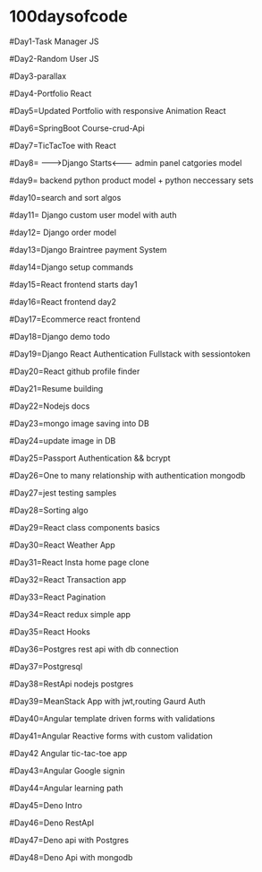 # 100daysofcode

#Day1-Task Manager JS



#Day2-Random User JS



#Day3-parallax 



#Day4-Portfolio React



#Day5=Updated Portfolio with responsive Animation React



#Day6=SpringBoot Course-crud-Api  


#Day7=TicTacToe with React


#Day8= --->Django Starts<---
             admin panel 
             catgories model
             
#day9= backend python product model  + python neccessary sets


#day10=search and sort algos


#day11= Django custom user model with auth

#day12= Django order model


#day13=Django Braintree payment System

#day14=Django setup commands

#day15=React frontend starts day1

#day16=React frontend day2


#Day17=Ecommerce react frontend

#Day18=Django demo todo

#Day19=Django React Authentication Fullstack with sessiontoken


#Day20=React github profile finder

#Day21=Resume building

#Day22=Nodejs docs

#Day23=mongo image saving into DB

#Day24=update image in DB

#Day25=Passport Authentication && bcrypt

#Day26=One to many relationship with authentication mongodb

#Day27=jest testing samples

#Day28=Sorting algo

#Day29=React class components basics

#Day30=React Weather App

#Day31=React Insta home page clone

#Day32=React Transaction app

#Day33=React Pagination 

#Day34=React redux simple app

#Day35=React Hooks

#Day36=Postgres rest api with db connection

#Day37=Postgresql

#Day38=RestApi nodejs postgres

#Day39=MeanStack App with jwt,routing Gaurd Auth

#Day40=Angular template driven forms with validations

#Day41=Angular Reactive forms with custom validation

#Day42 Angular tic-tac-toe app

#Day43=Angular Google signin

#Day44=Angular learning path

#Day45=Deno Intro

#Day46=Deno RestApI

#Day47=Deno api with Postgres

#Day48=Deno Api with mongodb
